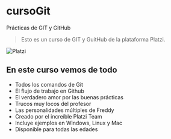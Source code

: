 # cursoGit
Prácticas de GIT y GitHub

> Esto es un curso de GIT y GuitHub de la plataforma Platzi.

![Platzi](https://seeklogo.com/images/P/platzi-logo-98005E6AD6-seeklogo.com.png "Platzi")

## En este curso vemos de todo
- Todos los comandos de Git
- El flujo de trabajo en Github
- El verdadero amor por las buenas prácticas
- Trucos muy locos del profesor
- Las personalidades múltiples de Freddy
- Creado por el increíble Platzi Team
- Incluye ejemplos en Windows, Linux y Mac
- Disponible para todas las edades

